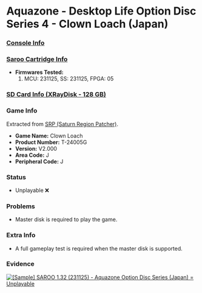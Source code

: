 # Aquazone - Desktop Life Option Disc Series 4 - Clown Loach (Japan)

### [Console Info](../../../../Info/Consoles/VA13/README.md)

### [Saroo Cartridge Info](../../../../Info/Cartridges/RetroGameParadiseStore/1.32F/README.md)

- <b>Firmwares Tested:</b>
  1. MCU: 231125, SS: 231125, FPGA: 05

### [SD Card Info (XRayDisk - 128 GB)](../../../../Info/SdCards/XRayDisk/128GB/fat32/README.md)

### Game Info

Extracted from [SRP (Saturn Region Patcher)](https://segaxtreme.net/resources/saturn-region-patcher.81/download).

- <b>Game Name:</b> Clown Loach
- <b>Product Number:</b> T-24005G
- <b>Version:</b> V2.000
- <b>Area Code:</b> J
- <b>Peripheral Code:</b> J

### Status

- Unplayable :x:

### Problems

- Master disk is required to play the game.

### Extra Info

- A full gameplay test is required when the master disk is supported.

### Evidence

[![[Sample] SAROO 1.32 (231125) - Aquazone Option Disc Series (Japan) = Unplayable](https://img.youtube.com/vi/Y9iUsAnE9xY/0.jpg)](https://www.youtube.com/watch?v=Y9iUsAnE9xY)
